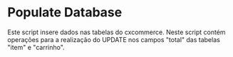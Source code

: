 # Populate Database
Este script insere dados nas tabelas do cxcommerce.
Neste script contém operações para a realização do UPDATE nos campos "total" das tabelas "item" e "carrinho".

